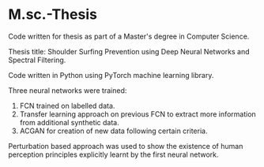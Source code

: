 # M.sc.-Thesis


Code written for thesis as part of a Master's degree in Computer Science.

Thesis title: Shoulder Surfing Prevention using Deep Neural Networks and Spectral Filtering.

Code written in Python using PyTorch machine learning library.

Three neural networks were trained: 
1. FCN trained on labelled data.
2. Transfer learning approach on previous FCN to extract more information from additional synthetic data.
3. ACGAN for creation of new data following certain criteria.

Perturbation based approach was used to show the existence of human perception principles explicitly learnt by the first neural network. 
